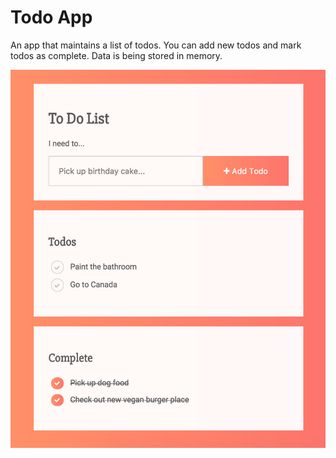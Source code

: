 # Todo App

An app that maintains a list of todos. You can add new todos and mark todos as complete. Data is being stored in memory.

<img src="https://github.com/valindachan/todo-app/blob/master/todo.png" alt="Screenshot of Todo app">
